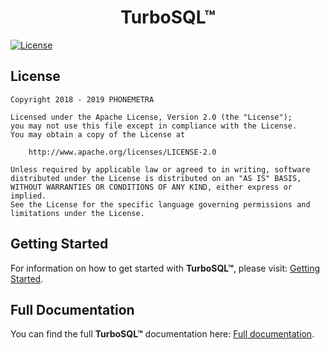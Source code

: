 <h1 align="center">TurboSQL™</h1>

[![License](https://img.shields.io/hexpm/l/plug.svg)](https://github.com/Phonemetra/TurboSQL/blog/master/LICENSE)
## License

    Copyright 2018 - 2019 PHONEMETRA 

    Licensed under the Apache License, Version 2.0 (the "License");
    you may not use this file except in compliance with the License.
    You may obtain a copy of the License at

        http://www.apache.org/licenses/LICENSE-2.0

    Unless required by applicable law or agreed to in writing, software
    distributed under the License is distributed on an "AS IS" BASIS,
    WITHOUT WARRANTIES OR CONDITIONS OF ANY KIND, either express or implied.
    See the License for the specific language governing permissions and
    limitations under the License.


## Getting Started

For information on how to get started with <b>TurboSQL™</b>, please visit: [Getting Started][getting-started].

## Full Documentation

You can find the full <b>TurboSQL™</b> documentation here: [Full documentation][docs].


[phonemetra-homepage]: http://phonemetra.com/turbosql/
[getting-started]: http://phonemetra.com/turbosql/docs/getting-started
[docs]: http://phonemetra.com/turbosql/docs
